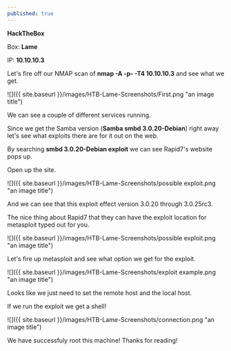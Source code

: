 ```yaml
---
published: true
---
```

**HackTheBox**

Box: **Lame**

IP: **10.10.10.3**

Let's fire off our NMAP scan of **nmap -A -p- -T4 10.10.10.3** and see what we get.

![]({{ site.baseurl }}/images/HTB-Lame-Screenshots/First.png "an image title")

We can see a couple of different services running.

Since we get the Samba version (**Samba smbd 3.0.20-Debian**) right away  let's see what exploits there are for it out on the web.

By searching **smbd 3.0.20-Debian exploit** we can see Rapid7's website pops up.

Open up the site.

![]({{ site.baseurl }}/images/HTB-Lame-Screenshots/possible exploit.png "an image title")

And we can see that this exploit effect version 3.0.20 through 3.0.25rc3.

The nice thing about Rapid7 that they can have the exploit location for metasploit typed out for you.

![]({{ site.baseurl }}/images/HTB-Lame-Screenshots/possible exploit.png "an image title")

Let's fire up metasploit and see what option we get for the exploit.

![]({{ site.baseurl }}/images/HTB-Lame-Screenshots/exploit example.png "an image title")

Looks like we just need to set the remote host and the local host.

If we run the exploit we get a shell!

![]({{ site.baseurl }}/images/HTB-Lame-Screenshots/connection.png "an image title")

We have successfuly root this machine! Thanks for reading!